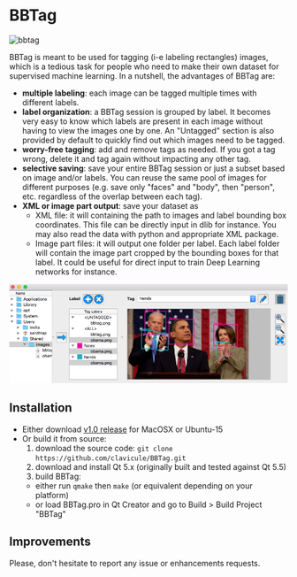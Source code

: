 # BBTag

![bbtag](https://cloud.githubusercontent.com/assets/4286942/13345189/82ce5ece-dc22-11e5-96d4-c89eb4ea7559.png)


BBTag is meant to be used for tagging (i-e labeling rectangles) images, which is a tedious task for people who need to make their own dataset for supervised machine learning. In a nutshell, the advantages of BBTag are: 
* **multiple labeling**: each image can be tagged multiple times with different labels. 
* **label organization**: a BBTag session is grouped by label. It becomes very easy to know which labels are present in each image without having to view the images one by one. An "Untagged" section is also provided by default to quickly find out which images need to be tagged. 
* **worry-free tagging**: add and remove tags as needed. If you got a tag wrong, delete it and tag again without impacting any other tag. 
* **selective saving**: save your entire BBTag session or just a subset based on image and/or labels. You can reuse the same pool of images for different purposes (e.g. save only "faces" and "body", then "person", etc. regardless of the overlap between each tag). 
* **XML or image part output**: save your dataset as 
  * XML file: it will containing the path to images and label bounding box coordinates. This file can be directly input in dlib for instance. You may also read the data with python and appropriate XML package. 
  * Image part files: it will output one folder per label. Each label folder will contain the image part cropped by the bounding boxes for that label. It could be useful for direct input to train Deep Learning networks for instance. 

![BBTag_preview](BBTag_preview.png)

## Installation
* Either download [v1.0 release](https://github.com/clavicule/BBTag/releases) for MacOSX or Ubuntu-15
* Or build it from source:
  1. download the source code: `git clone https://github.com/clavicule/BBTag.git`
  2. download and install Qt 5.x (originally built and tested against Qt 5.5)
  3. build BBTag: 
    * either run `qmake` then `make` (or equivalent depending on your platform)
    * or load BBTag.pro in Qt Creator and go to Build > Build Project "BBTag"

## Improvements
Please, don't hesitate to report any issue or enhancements requests.
